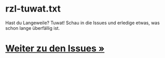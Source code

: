 # rzl-tuwat.txt
Hast du Langeweile? Tuwat! Schau in die Issues und erledige etwas, was schon lange überfällig ist.

# [Weiter zu den Issues »](https://github.com/raumzeitlabor/rzl-tuwat/issues)
